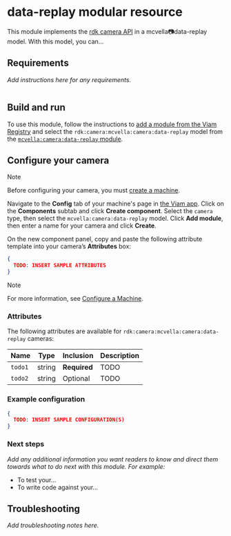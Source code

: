 # data-replay modular resource

This module implements the [rdk camera API](https://github.com/rdk/camera-api) in a mcvella:camera:data-replay model.
With this model, you can...

## Requirements

_Add instructions here for any requirements._

``` bash
```

## Build and run

To use this module, follow the instructions to [add a module from the Viam Registry](https://docs.viam.com/registry/configure/#add-a-modular-resource-from-the-viam-registry) and select the `rdk:camera:mcvella:camera:data-replay` model from the [`mcvella:camera:data-replay` module](https://app.viam.com/module/rdk/mcvella:camera:data-replay).

## Configure your camera

> [!NOTE]  
> Before configuring your camera, you must [create a machine](https://docs.viam.com/manage/fleet/machines/#add-a-new-machine).

Navigate to the **Config** tab of your machine's page in [the Viam app](https://app.viam.com/).
Click on the **Components** subtab and click **Create component**.
Select the `camera` type, then select the `mcvella:camera:data-replay` model.
Click **Add module**, then enter a name for your camera and click **Create**.

On the new component panel, copy and paste the following attribute template into your camera’s **Attributes** box:

```json
{
  TODO: INSERT SAMPLE ATTRIBUTES
}
```

> [!NOTE]  
> For more information, see [Configure a Machine](https://docs.viam.com/manage/configuration/).

### Attributes

The following attributes are available for `rdk:camera:mcvella:camera:data-replay` cameras:

| Name | Type | Inclusion | Description |
| ---- | ---- | --------- | ----------- |
| `todo1` | string | **Required** |  TODO |
| `todo2` | string | Optional |  TODO |

### Example configuration

```json
{
  TODO: INSERT SAMPLE CONFIGURATION(S)
}
```

### Next steps

_Add any additional information you want readers to know and direct them towards what to do next with this module._
_For example:_ 

- To test your...
- To write code against your...

## Troubleshooting

_Add troubleshooting notes here._
